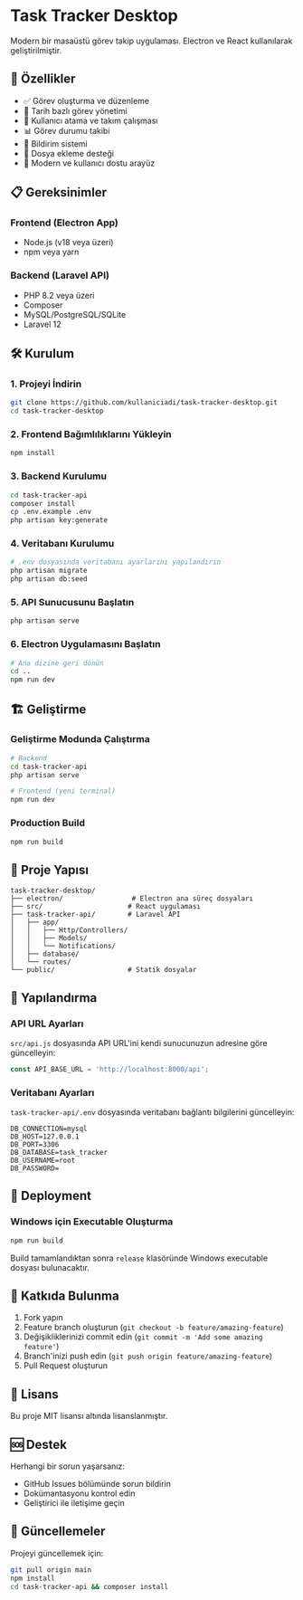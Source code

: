 # Task Tracker Desktop

Modern bir masaüstü görev takip uygulaması. Electron ve React kullanılarak geliştirilmiştir.

## 🚀 Özellikler

- ✅ Görev oluşturma ve düzenleme
- 📅 Tarih bazlı görev yönetimi
- 👥 Kullanıcı atama ve takım çalışması
- 📊 Görev durumu takibi
- 🔔 Bildirim sistemi
- 📎 Dosya ekleme desteği
- 🎨 Modern ve kullanıcı dostu arayüz

## 📋 Gereksinimler

### Frontend (Electron App)
- Node.js (v18 veya üzeri)
- npm veya yarn

### Backend (Laravel API)
- PHP 8.2 veya üzeri
- Composer
- MySQL/PostgreSQL/SQLite
- Laravel 12

## 🛠️ Kurulum

### 1. Projeyi İndirin
```bash
git clone https://github.com/kullaniciadi/task-tracker-desktop.git
cd task-tracker-desktop
```

### 2. Frontend Bağımlılıklarını Yükleyin
```bash
npm install
```

### 3. Backend Kurulumu
```bash
cd task-tracker-api
composer install
cp .env.example .env
php artisan key:generate
```

### 4. Veritabanı Kurulumu
```bash
# .env dosyasında veritabanı ayarlarını yapılandırın
php artisan migrate
php artisan db:seed
```

### 5. API Sunucusunu Başlatın
```bash
php artisan serve
```

### 6. Electron Uygulamasını Başlatın
```bash
# Ana dizine geri dönün
cd ..
npm run dev
```

## 🏗️ Geliştirme

### Geliştirme Modunda Çalıştırma
```bash
# Backend
cd task-tracker-api
php artisan serve

# Frontend (yeni terminal)
npm run dev
```

### Production Build
```bash
npm run build
```

## 📁 Proje Yapısı

```
task-tracker-desktop/
├── electron/                 # Electron ana süreç dosyaları
├── src/                     # React uygulaması
├── task-tracker-api/        # Laravel API
│   ├── app/
│   │   ├── Http/Controllers/
│   │   ├── Models/
│   │   └── Notifications/
│   ├── database/
│   └── routes/
└── public/                  # Statik dosyalar
```

## 🔧 Yapılandırma

### API URL Ayarları
`src/api.js` dosyasında API URL'ini kendi sunucunuzun adresine göre güncelleyin:

```javascript
const API_BASE_URL = 'http://localhost:8000/api';
```

### Veritabanı Ayarları
`task-tracker-api/.env` dosyasında veritabanı bağlantı bilgilerini güncelleyin:

```env
DB_CONNECTION=mysql
DB_HOST=127.0.0.1
DB_PORT=3306
DB_DATABASE=task_tracker
DB_USERNAME=root
DB_PASSWORD=
```

## 🚀 Deployment

### Windows için Executable Oluşturma
```bash
npm run build
```

Build tamamlandıktan sonra `release` klasöründe Windows executable dosyası bulunacaktır.

## 🤝 Katkıda Bulunma

1. Fork yapın
2. Feature branch oluşturun (`git checkout -b feature/amazing-feature`)
3. Değişikliklerinizi commit edin (`git commit -m 'Add some amazing feature'`)
4. Branch'inizi push edin (`git push origin feature/amazing-feature`)
5. Pull Request oluşturun

## 📝 Lisans

Bu proje MIT lisansı altında lisanslanmıştır.

## 🆘 Destek

Herhangi bir sorun yaşarsanız:
- GitHub Issues bölümünde sorun bildirin
- Dokümantasyonu kontrol edin
- Geliştirici ile iletişime geçin

## 🔄 Güncellemeler

Projeyi güncellemek için:
```bash
git pull origin main
npm install
cd task-tracker-api && composer install
```
